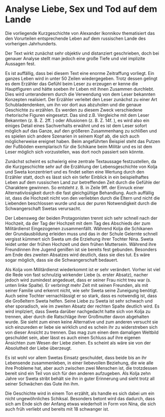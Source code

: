 # Analyse Liebe, Sex und Tod auf dem Lande

Die vorliegende Kurzgeschichte von Alexander Ikonnikov thematisiert das den Vorurteilen entsprechende Leben auf dem russischen Lande des vorherigen Jahrhunderts.

Der Text wirkt zunächst sehr objektiv und distanziert geschrieben,  doch bei genauer Analyse stellt man jedoch eine große Tiefe und viel implizite Aussagen fest.

Es ist auffällig, dass bei diesem Text eine enorme Zeitraffung vorliegt. Ein ganzes Leben wird in unter 50 Zeilen wiedergegeben. Trotz dessen gelingt es dem Erzähler das Gefühl beim Leser zu erzeugen er kenne die Hauptfiguren und hätte soeben ihr Leben mit ihnen Zusammen durchlebt. Dies wird unteranderem durch die Verwendung von dem Leser bekannten Konzepten realisiert. Der Erzähler verleitet den Leser zunächst zu einer Art Schubladendenken, um ihn vor dort aus abzuholen und die genaue Geschichte zu erzählen. Es werden zu diesem Zweck verschiedene rhetorische Figuren eingesetzt. Das sind z.B. Vergleiche mit dem Leser Bekannten (z. B. Z. 2ff. ) oder Allusionen (z. B. Z. 14f. ), es wird also ein einiges Detail eines Sachverhalts erwähnt und es ist dem Leser sofort möglich auf das Ganze, auf den größeren Zusammenhang zu schlißen und es spielen sich andere Szenarien in seinem Kopf ab, die sich auch möglicherweise ereignet haben. Beim angeführten Beispiel steht das Putzen der Fußböden exemplarisch für die Schikane beim Militär und es ist dem Leser möglich sich vorzustellen, was dort noch passiert sein könnte.

Zunächst scheint es schwierig eine zentrale Textaussage festzustellen, da die Kurzgeschichte sehr auf die Erzählung der Lebensgeschichte von Kolja und Sweta konzentriert und es findet selten eine Wertung durch den Erzähler statt, doch es lässt sich ein tiefer Einblick in ein beispielhaftes Leben auf dem russischen Land zur betreffenden Zeit durch die Gefühle der Charaktere gewinnen. So entsteht z. B. in Zeile 9ff. der Einruck einer Alternativlosigkeit durch die fast gleichgültige Behandlung. Auch auffällig ist, dass die Hochzeit nicht von den verliebten durch die Eltern und nicht die Liebenden beschlossen wurde und aus der puren Notwendigkeit durch die Schwangerschaft Swetas verursacht.

Der Lebensweg der beiden Protagonisten trennt sich sehr schnell nach der Hochzeit, da der Tag der Hochzeit mit dem Tag des Abschieds der zum Militärdienst Eingezogenen zusammenfällt. Während Kolja die Schikanen der Grundausbildung erleiden muss und das in der Schule Gelernte schnell vergisst kümmert sich Sweta um die Erziehung ihrer Tochter Nina. Sweta leidet unter der frühen Hochzeit und dem frühen Muttersein. Während ihre Freundinnen ihre Jugend genißen ist sie bereits fest gebunden. Besonders am Ende des zweiten Absatzes wird deutlich, dass sie dies tut. Es wäre sogar möglich, dass sie die Schwangerschaft bedauert.

Als Kolja vom Militärdienst wiederkommt ist er sehr verändert. Vorher ist viel die Rede von fast schnulzig wirkender Liebe (s. erster Absatz), nacher jedoch wird zumindest angedeuet, dass er seiner Frau nicht treu war (s. unten linke Spalte). Er verbringt mehr Zeit mit seinen Freunden, als mit seiner Familie und erkennt nicht, wie sehr Sweta seine Zuneigung benötigt. Auch seine Tochter vernachlässigt er so stark, dass es notwendig ist, dass die Großeltern Sweta helfen. Seine Liebe zu Sweta ist sehr schwach und eher sporadisch, wie im zweiten Absatz der rechten Spalte deutlich wird. Es wird implziert, dass Sweta darüber nachgedacht hatte sich von Kolja zu trennen, aber durch die Ratschläge ihrer Großmutter davon abgehalten wurde. Sie sieht zum einen keine Alternative und zum anderen versucht sie sich einzureden er liebe sie wirklich und es schein ihr zu widerstreben sich von dieser Ansicht zu trennen. Das mag zum einen dem damaligen Weltbild geschuldet sein, aber lässt es auch einen Schluss auf ihre eigenen Ansichten zum Wesen der Liebe ziehen. Es scheint als wäre sie von der Absolutheit der Liebe überzeugt.

Es ist wohl vor allem Swetas Einsatz geschuldet, dass beide bis an ihr Lebensende zusammenleben, in einer liebevollen Beziehung, die wie alle ihre Probleme hat, aber auch zwischen zwei Menschen ist, die trotzdessen bereit sind ein Teil von sich für den anderen aufzugeben. Als Kolja zehn Jahre vor Sweta stribt behält sie ihn in guter Erinnerung und sieht trotz all seiner Schwächen das Gute ihn ihm.

Die Geschichte wird in einem Ton erzählt, als handle es sich dabei um ein nicht ungewöhnliches Schiksal. Besonders betont wird das dadurch, dass sich am Ende sich der Anfang etwas wiederholt in Form von Nina, die sich auch früh verliebt und bereits mit 18 schwanger ist.